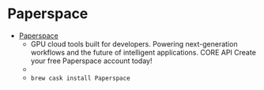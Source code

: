 # Paperspace
- [Paperspace](https://www.paperspace.com/)
  -  GPU cloud tools built for developers. Powering next-generation workflows and the future of intelligent applications.   CORE API Create your free Paperspace account today!
  - 
  - `brew cask install Paperspace`
